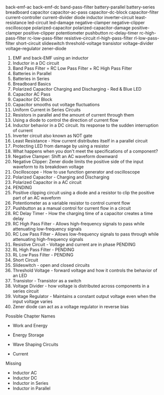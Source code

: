 back-emf-ac
back-emf-dc
band-pass-filter
battery-parallel
battery-series
breadboard
capacitor
capacitor-ac-pass
capacitor-dc-block
capacitor-filter
current-controller
current-divider
diode
inductor
inverter-circuit
least-resistance
led-circuit
led-damage
negative-clamper
negative-clipper
oscilloscope
polarized-capacitor
polarized-capacitor-damage
positive-clamper
positive-clipper
potentiometer
pushbutton
rc-delay-timer
rc-high-pass-filter
rc-low-pass-filter
resistive-circuit
rl-high-pass-filter
rl-low-pass-filter
short-circuit
slideswitch
threshold-voltage
transistor
voltage-divider
voltage-regulator
zener-diode

1. EMF and back-EMF using an inductor
2. Inductor in a DC circuit
3. Band Pass Filter = RC Low Pass Filter + RC High Pass Filter
4. Batteries in Parallel
5. Batteries in Series
6. Breadboard Basics
7. Polarized Capacitor Charging and Discharging - Red & Blue LED
8. Capacitor AC Pass
9. Capacitor DC Block
10. Capacitor smooths out voltage fluctuations
11. Uniform Current in Series Circuits
12. Resistors in parallel and the amount of current through them
13. Using a diode to control the direction of current flow
14. Inductor behavior in a DC circuit. Its response to the sudden interruption of current
15. Inverter circuit also known as NOT gate
16. Least Resistance - How current distributes itself in a parallel circuit
17. Protecting LED from damage by using a resistor
18. What happens when you don't meet the specifications of a component?
19. Negative Clamper: Shift an AC waveform downward
20. Negative Clipper: Zener diode limits the positive side of the input waveform to its breakdown voltage
21. Oscilloscope - How to use function generator and oscilloscope
22. Polarized Capacitor - Charging and Discharging
23. Polarized Capacitor in a AC circuit
24. PENDING
25. Positive clipping circuit using a diode and a resistor to clip the positive part of an AC waveform
26. Potentiometer as a variable resistor to control current flow
27. Pushbutton as a manual control for current flow in a circuit
28. RC Delay Timer - How the charging time of a capacitor creates a time delay
29. RC High Pass Filter - Allows high-frequency signals to pass while attenuating low-frequency signals
30. RC Low Pass Filter - Allows low-frequency signals to pass through while attenuating high-frequency signals
31. Resistive Circuit - Voltage and current are in phase PENDING
32. RL High Pass Filter - PENDING
33. RL Low Pass Filter - PENDING
34. Short Circuit
35. Slideswitch - open and closed circuits
36. Threshold Voltage - forward voltage and how it controls the behavior of an LED
37. Transistor - Transistor as a switch
38. Voltage Divider - how voltage is distributed across components in a series circuit
39. Voltage Regulator - Maintains a constant output voltage even when the input voltage varies
40. Zener diode can act as a voltage regulator in reverse bias

Possible Chapter Names

- Work and Energy

- Energy Storage

- Wave Shaping Circuits

- Current


Missing

- Inductor AC
- Inductor DC
- Inductor in Series
- Inductor in Parallel
